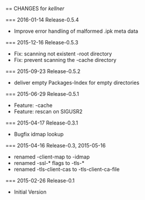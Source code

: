 == CHANGES for *kellner*

=== 2016-01-14 Release-0.5.4

* Improve error handling of malformed .ipk meta data


=== 2015-12-16 Release-0.5.3

* Fix: scanning not existent -root directory
* Fix: prevent scanning the -cache directory


=== 2015-09-23 Release-0.5.2

* deliver empty Packages-Index for empty directories


=== 2015-06-29 Release-0.5.1

* Feature: -cache
* Feature: rescan on SIGUSR2


=== 2015-04-17 Release-0.3.1

* Bugfix idmap lookup


=== 2015-04-16 Release-0.3, 2015-05-16

* renamed -client-map to -idmap
* renamed -ssl-* flags to -tls-*
* renamed -tls-client-cas to -tls-client-ca-file

=== 2015-02-26 Release-0.1

* Initial Version

